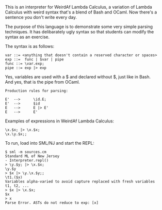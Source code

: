 This is an interpreter for WeirdAf Lambda Calculus, a variation of Lambda Calculus with
weird syntax that's a blend of Bash and OCaml. Now there's a sentence you don't write every day.

The purpose of this language is to demonstrate some very simple parsing techniques. It has delibarately ugly syntax so that students can modify the syntax as an exercise. 

The syntax is as follows:

```
var ::= <anything that doesn't contain a reserved character or spaces>
exp ::=  func | $var | pipe
func ::= \var.exp;
pipe ::= exp |> exp
```

Yes, variables are used with a $ and declared without $, just like in Bash. And yes, that is the
pipe from OCaml.

```
Production rules for parsing:

E'  -->      \id.E;
E'  -->      $id  
E   -->      E |> E'
E   -->      E'
```

Examples of expressions in WeirdAf Lambda Calculus:

```
\x.$x; |> \x.$x;
\x.\y.$x;;
```

To run, load into SML/NJ and start the REPL:
```
$ sml -m sources.cm
Standard ML of New Jersey
- Interpreter.repl()
> \y.$y; |> \x.$x;
\y.$y
> $x |> \y.\x.$y;;
\t1.($x)
Variables alpha-varied to avoid capture replaced with fresh variables t1, t2, ...
> $x |> \x.$x;
$x
> x
Parse Error. ASTs do not reduce to exp: [x]
``` 
